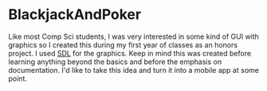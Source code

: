 # BlackjackAndPoker

Like most Comp Sci students, I was very interested in some kind of GUI with graphics so I created this during my first year of classes as an honors project. I used [SDL](https://wiki.libsdl.org/Introduction) for the graphics. Keep in mind this was created before learning anything beyond the basics and before the emphasis on documentation. I'd like to take this idea and turn it into a mobile app at some point.
